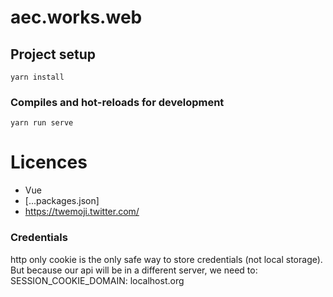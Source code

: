 # aec.works.web

## Project setup
```
yarn install
```

### Compiles and hot-reloads for development

```
yarn run serve
```


# Licences

* Vue
* [...packages.json]
* https://twemoji.twitter.com/



### Credentials
http only cookie is the only safe way to store
credentials (not local storage).
But because our api will be in a different server, we need to:
SESSION_COOKIE_DOMAIN:
localhost.org
